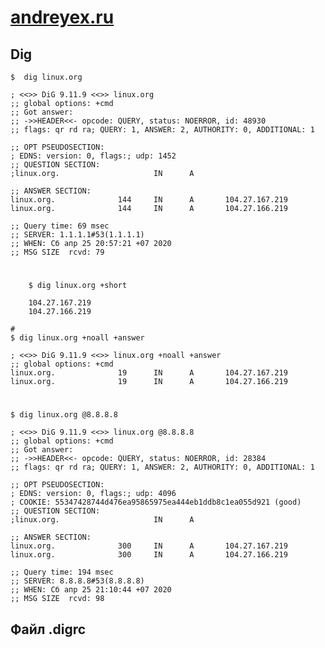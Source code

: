 # [andreyex.ru](https://andreyex.ru/linux/komandy-linux-i-komandy-shell/kak-ispolzovat-komandu-dig-dlya-zaprosa-dns-v-linux/)
## Dig
    $  dig linux.org

    ; <<>> DiG 9.11.9 <<>> linux.org
    ;; global options: +cmd
    ;; Got answer:
    ;; ->>HEADER<<- opcode: QUERY, status: NOERROR, id: 48930
    ;; flags: qr rd ra; QUERY: 1, ANSWER: 2, AUTHORITY: 0, ADDITIONAL: 1

    ;; OPT PSEUDOSECTION:
    ; EDNS: version: 0, flags:; udp: 1452
    ;; QUESTION SECTION:
    ;linux.org.                     IN      A

    ;; ANSWER SECTION:
    linux.org.              144     IN      A       104.27.167.219
    linux.org.              144     IN      A       104.27.166.219

    ;; Query time: 69 msec
    ;; SERVER: 1.1.1.1#53(1.1.1.1)
    ;; WHEN: Сб апр 25 20:57:21 +07 2020
    ;; MSG SIZE  rcvd: 79

#
        $ dig linux.org +short

        104.27.167.219
        104.27.166.219

    #
    $ dig linux.org +noall +answer

    ; <<>> DiG 9.11.9 <<>> linux.org +noall +answer
    ;; global options: +cmd
    linux.org.              19      IN      A       104.27.167.219
    linux.org.              19      IN      A       104.27.166.219
#
    $ dig linux.org @8.8.8.8

    ; <<>> DiG 9.11.9 <<>> linux.org @8.8.8.8
    ;; global options: +cmd
    ;; Got answer:
    ;; ->>HEADER<<- opcode: QUERY, status: NOERROR, id: 28384
    ;; flags: qr rd ra; QUERY: 1, ANSWER: 2, AUTHORITY: 0, ADDITIONAL: 1

    ;; OPT PSEUDOSECTION:
    ; EDNS: version: 0, flags:; udp: 4096
    ; COOKIE: 55347428744d476ea95865975ea444eb1ddb8c1ea055d921 (good)
    ;; QUESTION SECTION:
    ;linux.org.                     IN      A

    ;; ANSWER SECTION:
    linux.org.              300     IN      A       104.27.167.219
    linux.org.              300     IN      A       104.27.166.219

    ;; Query time: 194 msec
    ;; SERVER: 8.8.8.8#53(8.8.8.8)
    ;; WHEN: Сб апр 25 21:10:44 +07 2020
    ;; MSG SIZE  rcvd: 98

## Файл .digrc